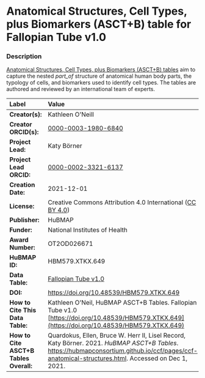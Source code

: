 # Anatomical Structures, Cell Types, plus Biomarkers (ASCT+B) table for Fallopian Tube v1.0

### Description
[Anatomical Structures, Cell Types, plus Biomarkers (ASCT+B) tables](https://hubmapconsortium.github.io/ccf/pages/ccf-anatomical-structures.html) aim to capture the nested *part_of* structure of anatomical human body parts, the typology of cells, and biomarkers used to identify cell types. The tables are authored and reviewed by an international team of experts.

| Label | Value |
| :------------- |:-------------|
| **Creator(s):** | Kathleen O'Neill |
| **Creator ORCID(s):** | [0000-0003-1980-6840](https://orcid.org/0000-0003-1980-6840) |
| **Project Lead:** | Katy B&ouml;rner |
| **Project Lead ORCID:** | [0000-0002-3321-6137](https://orcid.org/0000-0002-3321-6137) |
| **Creation Date:** | 2021-12-01 |
| **License:** | Creative Commons Attribution 4.0 International ([CC BY 4.0](https://creativecommons.org/licenses/by/4.0/)) |
| **Publisher:** | HuBMAP |
| **Funder:** | National Institutes of Health |
| **Award Number:** | OT2OD026671 |
| **HuBMAP ID:** | HBM579.XTKX.649 |
| **Data Table:** | [Fallopian Tube v1.0](https://hubmapconsortium.github.io/ccf-releases/v1.1/asct-b/ASCT-B_VH_Fallopian_Tube.csv) |
| **DOI:** | https://doi.org/10.48539/HBM579.XTKX.649 |
| **How to Cite This Data Table:** | Kathleen O'Neil, HuBMAP ASCT+B Tables. Fallopian Tube v1.0 [https://doi.org/10.48539/HBM579.XTKX.649](https://doi.org/10.48539/HBM579.XTKX.649) |
| **How to Cite ASCT+B Tables Overall:** | Quardokus, Ellen, Bruce W. Herr II, Lisel Record, Katy B&ouml;rner. 2021. *HuBMAP ASCT+B Tables*. https://hubmapconsortium.github.io/ccf/pages/ccf-anatomical-structures.html. Accessed on Dec 1, 2021. |
